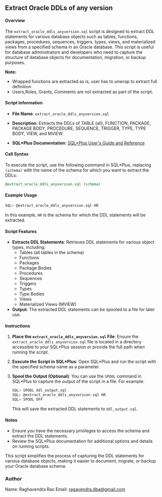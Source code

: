 Extract Oracle DDLs of any version
---

#### Overview

The `extract_oracle_ddls_anyversion.sql` script is designed to extract DDL statements for various database objects such as tables, functions, packages, procedures, sequences, triggers, types, views, and materialized views from a specified schema in an Oracle database. This script is useful for database administrators and developers who need to capture the structure of database objects for documentation, migration, or backup purposes.

**Note:** 
* Wrapped functions are extracted as is, user has to unwrap to extract full definition
* Users,Roles, Grants, Comments are not extracted as part of the script. 

#### Script Information

- **File Name**: `extract_oracle_ddls_anyversion.sql`

- **Description**: Extracts the DDLs of TABLE (all), FUNCTION, PACKAGE, PACKAGE BODY, PROCEDURE, SEQUENCE, TRIGGER, TYPE, TYPE BODY, VIEW, and MVIEW.
- **SQL*Plus Documentation**: [SQL*Plus User's Guide and Reference](https://docs.oracle.com/cd/B10500_01/server.920/a90842.pdf)

#### Call Syntax

To execute the script, use the following command in SQL*Plus, replacing `(schema)` with the name of the schema for which you want to extract the DDLs:

```sql
@extract_oracle_ddls_anyversion.sql (schema)
```

#### Example Usage

```sh
SQL> @extract_oracle_ddls_anyversion.sql HR
```

In this example, `HR` is the schema for which the DDL statements will be extracted.

#### Script Features

- **Extracts DDL Statements**: Retrieves DDL statements for various object types, including:
  - Tables (all tables in the schema)
  - Functions
  - Packages
  - Package Bodies
  - Procedures
  - Sequences
  - Triggers
  - Types
  - Type Bodies
  - Views
  - Materialized Views (MVIEW)
- **Output**: The extracted DDL statements can be spooled to a file for later use.

#### Instructions

1. **Place the `extract_oracle_ddls_anyversion.sql` File**:
   Ensure the `extract_oracle_ddls_anyversion.sql` file is located in a directory accessible to your SQL*Plus session or provide the full path when running the script.

2. **Execute the Script in SQL*Plus**:
   Open SQL*Plus and run the script with the specified schema name as a parameter.

3. **Spool the Output (Optional)**:
   You can use the `SPOOL` command in SQL*Plus to capture the output of the script in a file. For example:

   ```sh
   SQL> SPOOL ddl_output.sql
   SQL> @extract_oracle_ddls_anyversion.sql HR
   SQL> SPOOL OFF
   ```

   This will save the extracted DDL statements to `ddl_output.sql`.

#### Notes

- Ensure you have the necessary privileges to access the schema and extract the DDL statements.
- Review the SQL*Plus documentation for additional options and details on running scripts.

This script simplifies the process of capturing the DDL statements for various database objects, making it easier to document, migrate, or backup your Oracle database schema.

### Author
Name: Raghavendra Rao
Email: ragavendra.dba@gmail.com
